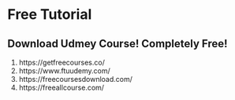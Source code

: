 # Free Tutorial

## Download Udmey Course! Completely Free!
<ol>
	<li> https://getfreecourses.co/ </li>
	<li> https://www.ftuudemy.com/ </li>
	<li> https://freecoursesdownload.com/ </li>
	<li> https://freeallcourse.com/ </li>
</ol>